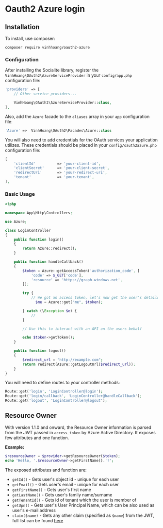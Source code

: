 # Oauth2 Azure login

## Installation

To install, use composer:

```
composer require vinhhoang/oauth2-azure
```

### Configuration

After installing the Socialite library, register the `VinhHoang\OAuth2\AzureServiceProvider` in your `config/app.php` configuration file:

```php
'providers' => [
    // Other service providers...

    VinhHoang\OAuth2\AzureServiceProvider::class,
],
```

Also, add the `Azure` facade to the `aliases` array in your `app` configuration file:

```php
'Azure' =>  VinhHoang\OAuth2\Facades\Azure::class
```

You will also need to add credentials for the OAuth services your application utilizes. These credentials should be placed in your `config/oauth2azure.php` configuration file:

```php
[
    'clientId'          => 'your-client-id',
    'clientSecret'      => 'your-client-secret',
    'redirectUri'       => 'your-redirect-uri',
    'tenant'            => 'your-tenant',
],
```

### Basic Usage

```php
<?php

namespace App\Http\Controllers;

use Azure;

class LoginController
{
    public function login()
    {
        return Azure::redirect();
    }

    public function handleCallback()
    {
        $token = Azure::getAccessToken('authorization_code', [
            'code' => $_GET['code'],
            'resource' => 'https://graph.windows.net',
        ]);

        try {
            // We got an access token, let's now get the user's details
              $me = Azure::get("me", $token);

        } catch (\Exception $e) {
            //
        }

        // Use this to interact with an API on the users behalf

        echo $token->getToken();
    }

    public function logout()
    {
        $redirect_url = "http://example.com";
        return redirect(Azure::getLogoutUrl($redirect_url));
    }
}
```

You will need to define routes to your controller methods:

```php
Route::get('login', 'LoginController@login');
Route::get('login/callback', 'LoginController@handleCallback');
Route::get('logout', 'LoginController@logout');
```


## Resource Owner
With version 1.1.0 and onward, the Resource Owner information is parsed from the JWT passed in `access_token` by Azure Active Directory. It exposes few attributes and one function.

**Example:**
```php
$resourceOwner = $provider->getResourceOwner($token);
echo 'Hello, '.$resourceOwner->getFirstName().'!';
```
The exposed attributes and function are:
- `getId()` - Gets user's object id - unique for each user
- `getEmail()` - Gets user's email - unique for each user
- `getFirstName()` - Gets user's first name
- `getLastName()` - Gets user's family name/surname
- `getTenantId()` - Gets id of tenant which the user is member of
- `getUpn()` - Gets user's User Principal Name, which can be also used as user's e-mail address
- `claim($name)` - Gets any other claim (specified as `$name`) from the JWT, full list can be found [here](https://azure.microsoft.com/en-us/documentation/articles/active-directory-token-and-claims/)